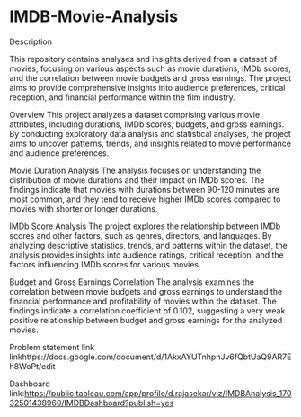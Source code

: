# IMDB-Movie-Analysis


Description

This repository contains analyses and insights derived from a dataset of movies, focusing on various aspects such as movie durations, IMDb scores, and the correlation between movie budgets and gross earnings. The project aims to provide comprehensive insights into audience preferences, critical reception, and financial performance within the film industry.

Overview
This project analyzes a dataset comprising various movie attributes, including durations, IMDb scores, budgets, and gross earnings. By conducting exploratory data analysis and statistical analyses, the project aims to uncover patterns, trends, and insights related to movie performance and audience preferences.

Movie Duration Analysis
The analysis focuses on understanding the distribution of movie durations and their impact on IMDb scores. The findings indicate that movies with durations between 90-120 minutes are most common, and they tend to receive higher IMDb scores compared to movies with shorter or longer durations.

IMDb Score Analysis
The project explores the relationship between IMDb scores and other factors, such as genres, directors, and languages. By analyzing descriptive statistics, trends, and patterns within the dataset, the analysis provides insights into audience ratings, critical reception, and the factors influencing IMDb scores for various movies.

Budget and Gross Earnings Correlation
The analysis examines the correlation between movie budgets and gross earnings to understand the financial performance and profitability of movies within the dataset. The findings indicate a correlation coefficient of 0.102, suggesting a very weak positive relationship between budget and gross earnings for the analyzed movies.


Problem statement link  linkhttps://docs.google.com/document/d/1AkxAYUTnhpnJv6fQbtUaQ9AR7Eh8WoPt/edit

Dashboard link:https://public.tableau.com/app/profile/d.rajasekar/viz/IMDBAnalysis_17032501438960/IMDBDashboard?publish=yes
